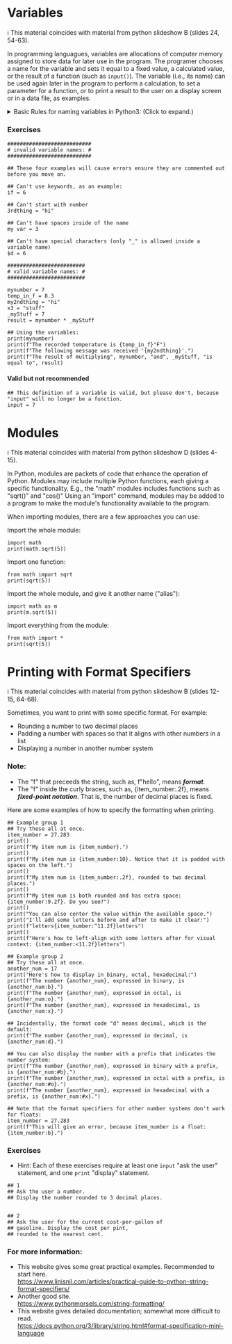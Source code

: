 
# Variables

ℹ️ This material coincides with material from python slideshow B (slides 24, 54-63). 

In programming languagues, variables are allocations of computer memory assigned to store data 
for later use in the program. The programer chooses a name for the variable and sets it equal 
to a fixed value, a calculated value, or the result of a function (such as `input()`). The
variable (i.e., its name) can be used again later in the program to perform a calculation, to 
set a parameter for a function, or to print a result to the user on a display screen or in a data
file, as examples.

<details> <summary> Basic Rules for naming variables in Python3: (Click to expand.) </summary>

1. In general, the programer may select characters from any of these four groups: A-Z, a-z, 0-9, 
   and underscore (_).  However, these additional rules should be remembered:
2. Start the variable name with a letter or an underscore character, not a number.
3. Both lower case or capital letters may be used, but you'll need to be consistent
   when you use the variable later in your program.
4. After the first character in the variable's name, numbers may also be used.  
5. Do not use a "keyword" defined by Python, e.g. "in", "if", "not", "and", "while", etc.
6. Do not use the name of built-in function of Python, e.g., "print", "input", etc.  The Python 
   interpreter program will not prevent you from using them, but the orginal function will cease to work.

References for naming rules/conventions for variables in Python:  
~ https://pythonguides.com/python-naming-conventions/  
~ https://www.w3schools.com/python/gloss_python_variable_names.asp
 </details>

### Exercises

```python3
###########################   
# invalid variable names: #   
###########################

## These four examples will cause errors ensure they are commented out before you move on.

## Can't use keywords, as an example: 
if = 6

## Can't start with number
3rdthing = "hi"

## Can't have spaces inside of the name
my var = 3

## Can't have special characters (only "_" is allowed inside a variable name)
$d = 6
```

```python3
#########################   
# valid variable names: #   
#########################

mynumber = 7
temp_in_f = 8.3
my2ndthing = "hi"
x3 = "stuff"
_myStuff = 7
result = mynumber * _myStuff

## Using the variables: 
print(mynumber)
print(f"The recorded temperature is {temp_in_f}°F")
print(f"The following message was received '{my2ndthing}'.")
print(f"The result of multiplying", mynumber, "and", _myStuff, "is equal to", result)
```

#### Valid but not recommended

```python3
## This definition of a variable is valid, but please don't, because "input" will no longer be a function.
input = 7

``` 

# Modules

ℹ️ This material coincides with material from python slideshow D (slides 4-15).

In Python, modules are packets of code that enhance the operation of Python.
Modules may include multiple Python functions, each giving a specific functionality.
E.g., the "math" modules includes functions such as "sqrt()" and "cos()" 
Using an "import" command, modules may be added to a program to make the module's functionality available to the program.

When importing modules, there are a few approaches you can use:

Import the whole module:

```python3
import math
print(math.sqrt(5))
```

Import one function:

```python3
from math import sqrt
print(sqrt(5))
```

Import the whole module, and give it another name ("alias"):

```python3
import math as m
print(m.sqrt(5))
```

Import everything from the module:

```python3
from math import *
print(sqrt(5))
```

# Printing with Format Specifiers

ℹ️ This material coincides with material from python slideshow B (slides 12-15, 64-68). 

Sometimes, you want to print with some specific format.
For example:
 - Rounding a number to two decimal places
 - Padding a number with spaces so that it aligns with other numbers in a list
 - Displaying a number in another number system

### Note:
- The "f" that preceeds the string, such as, f"hello", means ***format***.
- The "f" inside the curly braces, such as, {item_number:.2f}, means ***fixed-point notation***. That is, the number of decimal places is fixed.

Here are some examples of how to specify the formatting when printing.
```python3
## Example group 1
## Try these all at once.
item_number = 27.283
print()
print(f"My item num is {item_number}.")
print()
print(f"My item num is {item_number:10}. Notice that it is padded with spaces on the left.")
print()
print(f"My item num is {item_number:.2f}, rounded to two decimal places.")
print()
print(f"My item num is both rounded and has extra space: {item_number:9.2f}. Do you see?")
print()
print("You can also center the value within the available space.")
print("I'll add some letters before and after to make it clear:")
print(f"letters{item_number:^11.2f}letters")
print()
print(f"Here's how to left-align with some letters after for visual context: {item_number:<11.2f}letters")
```

```python3
## Example group 2
## Try these all at once.
another_num = 17
print("Here's how to display in binary, octal, hexadecimal:")
print(f"The number {another_num}, expressed in binary, is {another_num:b}.")
print(f"The number {another_num}, expressed in octal, is {another_num:o}.")
print(f"The number {another_num}, expressed in hexadecimal, is {another_num:x}.")

## Incidentally, the format code "d" means decimal, which is the default:
print(f"The number {another_num}, expressed in decimal, is {another_num:d}.")

## You can also display the number with a prefix that indicates the number system:
print(f"The number {another_num}, expressed in binary with a prefix, is {another_num:#b}.")
print(f"The number {another_num}, expressed in octal with a prefix, is {another_num:#o}.")
print(f"The number {another_num}, expressed in hexadecimal with a prefix, is {another_num:#x}.")
```

```python3
## Note that the format specifiers for other number systems don't work for floats:
item_number = 27.283
print(f"This will give an error, because item_number is a float: {item_number:b}.")
```

### Exercises
- Hint: Each of these exercises require at least one `input` "ask the user" statement,  and one `print` "display" statement.
```python3
## 1
## Ask the user a number.
## Display the number rounded to 3 decimal places.


## 2 
## Ask the user for the current cost-per-gallon of
## gasoline. Display the cost per pint,
## rounded to the nearest cent.
```

### For more information:
- This website gives some great practical examples. Recommended to start here.  
  https://www.linisnil.com/articles/practical-guide-to-python-string-format-specifiers/  
- Another good site.  
  https://www.pythonmorsels.com/string-formatting/  
- This website gives detailed documentation; somewhat more difficult to read.  
  https://docs.python.org/3/library/string.html#format-specification-mini-language
